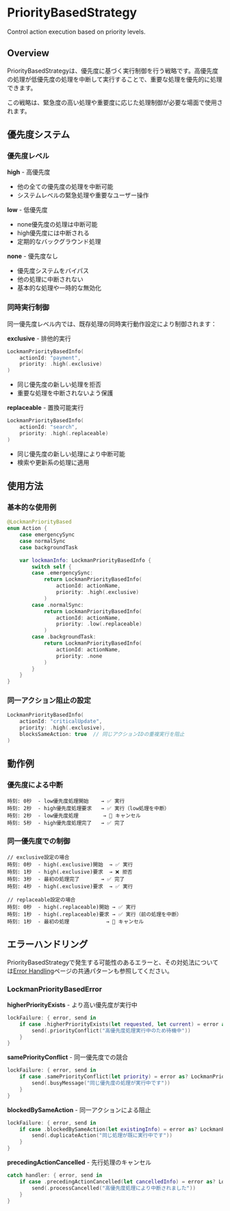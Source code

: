 # PriorityBasedStrategy

Control action execution based on priority levels.

## Overview

PriorityBasedStrategyは、優先度に基づく実行制御を行う戦略です。高優先度の処理が低優先度の処理を中断して実行することで、重要な処理を優先的に処理できます。

この戦略は、緊急度の高い処理や重要度に応じた処理制御が必要な場面で使用されます。

## 優先度システム

### 優先度レベル

**high** - 高優先度
- 他の全ての優先度の処理を中断可能
- システムレベルの緊急処理や重要なユーザー操作

**low** - 低優先度  
- none優先度の処理は中断可能
- high優先度には中断される
- 定期的なバックグラウンド処理

**none** - 優先度なし
- 優先度システムをバイパス
- 他の処理に中断されない
- 基本的な処理や一時的な無効化

### 同時実行制御

同一優先度レベル内では、既存処理の同時実行動作設定により制御されます：

**exclusive** - 排他的実行

```swift
LockmanPriorityBasedInfo(
    actionId: "payment",
    priority: .high(.exclusive)
)
```

- 同じ優先度の新しい処理を拒否
- 重要な処理を中断されないよう保護

**replaceable** - 置換可能実行

```swift
LockmanPriorityBasedInfo(
    actionId: "search", 
    priority: .high(.replaceable)
)
```

- 同じ優先度の新しい処理により中断可能
- 検索や更新系の処理に適用

## 使用方法

### 基本的な使用例

```swift
@LockmanPriorityBased
enum Action {
    case emergencySync
    case normalSync
    case backgroundTask
    
    var lockmanInfo: LockmanPriorityBasedInfo {
        switch self {
        case .emergencySync:
            return LockmanPriorityBasedInfo(
                actionId: actionName,
                priority: .high(.exclusive)
            )
        case .normalSync:
            return LockmanPriorityBasedInfo(
                actionId: actionName,
                priority: .low(.replaceable)
            )
        case .backgroundTask:
            return LockmanPriorityBasedInfo(
                actionId: actionName,
                priority: .none
            )
        }
    }
}
```

### 同一アクション阻止の設定

```swift
LockmanPriorityBasedInfo(
    actionId: "criticalUpdate",
    priority: .high(.exclusive),
    blocksSameAction: true  // 同じアクションIDの重複実行を阻止
)
```

## 動作例

### 優先度による中断

```
時刻: 0秒  - low優先度処理開始    → ✅ 実行
時刻: 2秒  - high優先度処理要求   → ✅ 実行（low処理を中断）
時刻: 2秒  - low優先度処理        → 🛑 キャンセル
時刻: 5秒  - high優先度処理完了   → ✅ 完了
```

### 同一優先度での制御

```
// exclusive設定の場合
時刻: 0秒  - high(.exclusive)開始  → ✅ 実行
時刻: 1秒  - high(.exclusive)要求  → ❌ 拒否
時刻: 3秒  - 最初の処理完了       → ✅ 完了
時刻: 4秒  - high(.exclusive)要求  → ✅ 実行

// replaceable設定の場合  
時刻: 0秒  - high(.replaceable)開始 → ✅ 実行
時刻: 1秒  - high(.replaceable)要求 → ✅ 実行（前の処理を中断）
時刻: 1秒  - 最初の処理            → 🛑 キャンセル
```

## エラーハンドリング

PriorityBasedStrategyで発生する可能性のあるエラーと、その対処法については[Error Handling](<doc:ErrorHandling>)ページの共通パターンも参照してください。

### LockmanPriorityBasedError

**higherPriorityExists** - より高い優先度が実行中

```swift
lockFailure: { error, send in
    if case .higherPriorityExists(let requested, let current) = error as? LockmanPriorityBasedError {
        send(.priorityConflict("高優先度処理実行中のため待機中"))
    }
}
```

**samePriorityConflict** - 同一優先度での競合

```swift
lockFailure: { error, send in
    if case .samePriorityConflict(let priority) = error as? LockmanPriorityBasedError {
        send(.busyMessage("同じ優先度の処理が実行中です"))
    }
}
```

**blockedBySameAction** - 同一アクションによる阻止

```swift
lockFailure: { error, send in
    if case .blockedBySameAction(let existingInfo) = error as? LockmanPriorityBasedError {
        send(.duplicateAction("同じ処理が既に実行中です"))
    }
}
```

**precedingActionCancelled** - 先行処理のキャンセル

```swift
catch handler: { error, send in
    if case .precedingActionCancelled(let cancelledInfo) = error as? LockmanPriorityBasedError {
        send(.processCancelled("高優先度処理により中断されました"))
    }
}
```

